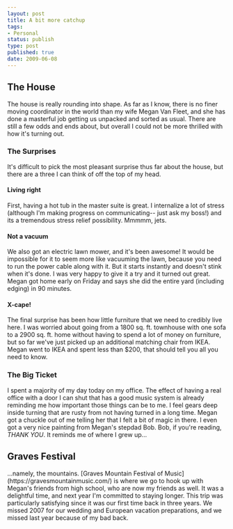 ```yaml
---
layout: post
title: A bit more catchup
tags:
- Personal
status: publish
type: post
published: true
date: 2009-06-08
---
```

## The House

The house is really rounding into shape.  As far as I know, there is no finer moving coordinator in the world than my wife Megan Van Fleet, and she has done a masterful job getting us unpacked and sorted as usual.  There are still a few odds and ends about, but overall I could not be more thrilled with how it's turning out.

### The Surprises

It's difficult to pick the most pleasant surprise thus far about the house, but there are a three I can think of off the top of my head.</p>

#### Living right

First, having a hot tub in the master suite is great.  I internalize a lot of stress (although I'm making progress on communicating-- just ask my boss!) and its a tremendous stress relief possibility.  Mmmmm, jets.

#### Not a vacuum

We also got an electric lawn mower, and it's been awesome!  It would be impossible for it to seem more like vacuuming the lawn, because you need to run the power cable along with it.  But it starts instantly and doesn't stink when it's done.  I was very happy to give it a try and it turned out great.  Megan got home early on Friday and says she did the entire yard (including edging) in 90 minutes.

#### X-cape!

The final surprise has been how little furniture that we need to credibly live here.  I was worried about going from a 1800 sq. ft. townhouse with one sofa to a 2900 sq. ft. home without having to spend a lot of money on furniture, but so far we've just picked up an additional matching chair from IKEA.  Megan went to IKEA and spent less than $200, that should tell you all you need to know.


### The Big Ticket

I spent a majority of my day today on my office.  The effect of having a real office with a door I can shut that has a good music system is already reminding me how important those things can be to me.  I feel gears deep inside turning that are rusty from not having turned in a long time.  Megan got a chuckle out of me telling her that I felt a bit of magic in there.  I even got a very nice painting from Megan's stepdad Bob.  Bob, if you're reading, *THANK YOU*.  It reminds me of where I grew up...

## Graves Festival

<p>...namely, the mountains.  [Graves Mountain Festival of Music](https://gravesmountainmusic.com/) is where we go to hook up with Megan's friends from high school, who are now my friends as well.  It was a delightful time, and next year I'm committed to staying longer.  This trip was particularly satisfying since it was our first time back in three years.  We missed 2007 for our wedding and European vacation preparations, and we missed last year because of my bad back.

